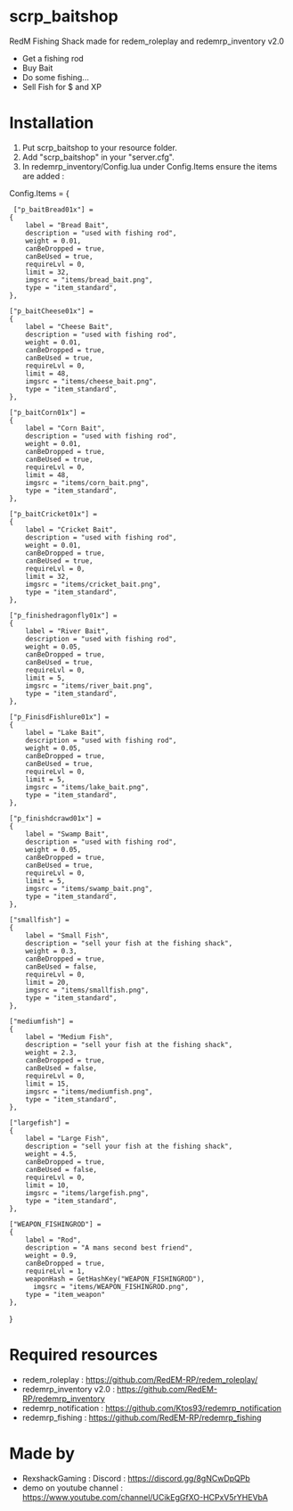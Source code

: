# scrp_baitshop
RedM Fishing Shack made for redem_roleplay and redemrp_inventory v2.0
- Get a fishing rod
- Buy Bait
- Do some fishing...
- Sell Fish for $ and XP

# Installation
1. Put scrp_baitshop to your resource folder.
2. Add "scrp_baitshop" in your "server.cfg".
3. In redemrp_inventory/Config.lua under Config.Items ensure the items are added :

Config.Items = {

	 ["p_baitBread01x"] =
    {
        label = "Bread Bait",
        description = "used with fishing rod",
        weight = 0.01,
        canBeDropped = true,
        canBeUsed = true,
        requireLvl = 0,
        limit = 32,
        imgsrc = "items/bread_bait.png",
        type = "item_standard",
    },

    ["p_baitCheese01x"] =
    {
        label = "Cheese Bait",
        description = "used with fishing rod",
        weight = 0.01,
        canBeDropped = true,
        canBeUsed = true,
        requireLvl = 0,
        limit = 48,
        imgsrc = "items/cheese_bait.png",
        type = "item_standard",
    },

    ["p_baitCorn01x"] =
    {
        label = "Corn Bait",
        description = "used with fishing rod",
        weight = 0.01,
        canBeDropped = true,
        canBeUsed = true,
        requireLvl = 0,
        limit = 48,
        imgsrc = "items/corn_bait.png",
        type = "item_standard",
    },
	
    ["p_baitCricket01x"] =
    {
        label = "Cricket Bait",
        description = "used with fishing rod",
        weight = 0.01,
        canBeDropped = true,
        canBeUsed = true,
        requireLvl = 0,
        limit = 32,
        imgsrc = "items/cricket_bait.png",
        type = "item_standard",
    },

    ["p_finishedragonfly01x"] =
    {
        label = "River Bait",
        description = "used with fishing rod",
        weight = 0.05,
        canBeDropped = true,
        canBeUsed = true,
        requireLvl = 0,
        limit = 5,
        imgsrc = "items/river_bait.png",
        type = "item_standard",
    },

    ["p_FinisdFishlure01x"] =
    {
        label = "Lake Bait",
        description = "used with fishing rod",
        weight = 0.05,
        canBeDropped = true,
        canBeUsed = true,
        requireLvl = 0,
        limit = 5,
        imgsrc = "items/lake_bait.png",
        type = "item_standard",
    },

    ["p_finishdcrawd01x"] =
    {
        label = "Swamp Bait",
        description = "used with fishing rod",
        weight = 0.05,
        canBeDropped = true,
        canBeUsed = true,
        requireLvl = 0,
        limit = 5,
        imgsrc = "items/swamp_bait.png",
        type = "item_standard",
    },
	
	["smallfish"] =
    {
        label = "Small Fish",
        description = "sell your fish at the fishing shack",
        weight = 0.3,
        canBeDropped = true,
        canBeUsed = false,
        requireLvl = 0,
        limit = 20,
        imgsrc = "items/smallfish.png",
        type = "item_standard",
    },

    ["mediumfish"] =
    {
        label = "Medium Fish", 
        description = "sell your fish at the fishing shack",
        weight = 2.3,
        canBeDropped = true,
        canBeUsed = false,
        requireLvl = 0,
        limit = 15,
        imgsrc = "items/mediumfish.png",
        type = "item_standard",
    },

    ["largefish"] =
    {
        label = "Large Fish",
        description = "sell your fish at the fishing shack",
        weight = 4.5,
        canBeDropped = true,
        canBeUsed = false,
        requireLvl = 0,
        limit = 10,
        imgsrc = "items/largefish.png",
        type = "item_standard",
    },

	["WEAPON_FISHINGROD"] =
	{
		label = "Rod",
		description = "A mans second best friend",
		weight = 0.9,
		canBeDropped = true,
		requireLvl = 1,
		weaponHash = GetHashKey("WEAPON_FISHINGROD"),
		  imgsrc = "items/WEAPON_FISHINGROD.png",
		type = "item_weapon"
	},
}

# Required resources
- redem_roleplay : https://github.com/RedEM-RP/redem_roleplay/
- redemrp_inventory v2.0 : https://github.com/RedEM-RP/redemrp_inventory
- redemrp_notification : https://github.com/Ktos93/redemrp_notification
- redemrp_fishing : https://github.com/RedEM-RP/redemrp_fishing

# Made by
- RexshackGaming : Discord : https://discord.gg/8gNCwDpQPb
- demo on youtube channel : https://www.youtube.com/channel/UCikEgGfXO-HCPxV5rYHEVbA